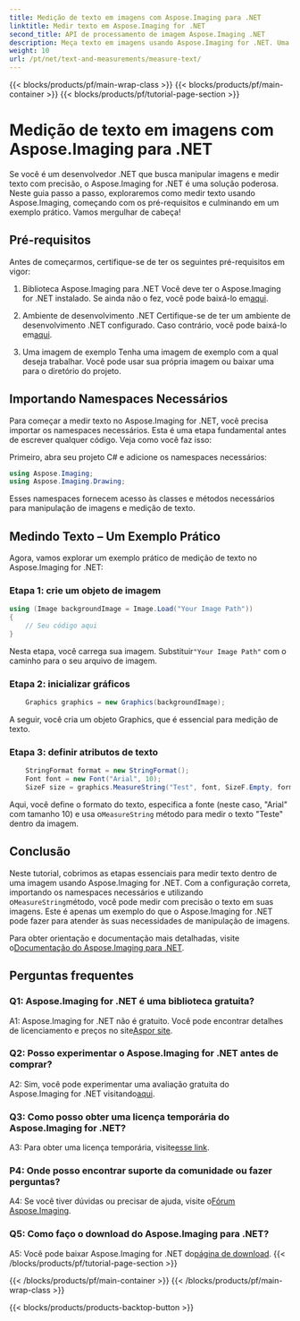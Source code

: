 ```yaml
---
title: Medição de texto em imagens com Aspose.Imaging para .NET
linktitle: Medir texto em Aspose.Imaging for .NET
second_title: API de processamento de imagem Aspose.Imaging .NET
description: Meça texto em imagens usando Aspose.Imaging for .NET. Uma poderosa biblioteca .NET. Medição de texto precisa e eficiente.
weight: 10
url: /pt/net/text-and-measurements/measure-text/
---
```


{{< blocks/products/pf/main-wrap-class >}}
{{< blocks/products/pf/main-container >}}
{{< blocks/products/pf/tutorial-page-section >}}

# Medição de texto em imagens com Aspose.Imaging para .NET

Se você é um desenvolvedor .NET que busca manipular imagens e medir texto com precisão, o Aspose.Imaging for .NET é uma solução poderosa. Neste guia passo a passo, exploraremos como medir texto usando Aspose.Imaging, começando com os pré-requisitos e culminando em um exemplo prático. Vamos mergulhar de cabeça!

## Pré-requisitos

Antes de começarmos, certifique-se de ter os seguintes pré-requisitos em vigor:

1. Biblioteca Aspose.Imaging para .NET
 Você deve ter o Aspose.Imaging for .NET instalado. Se ainda não o fez, você pode baixá-lo em[aqui](https://releases.aspose.com/imaging/net/).

2. Ambiente de desenvolvimento .NET
 Certifique-se de ter um ambiente de desenvolvimento .NET configurado. Caso contrário, você pode baixá-lo em[aqui](https://dotnet.microsoft.com/download).

3. Uma imagem de exemplo
Tenha uma imagem de exemplo com a qual deseja trabalhar. Você pode usar sua própria imagem ou baixar uma para o diretório do projeto.

## Importando Namespaces Necessários

Para começar a medir texto no Aspose.Imaging for .NET, você precisa importar os namespaces necessários. Esta é uma etapa fundamental antes de escrever qualquer código. Veja como você faz isso:

Primeiro, abra seu projeto C# e adicione os namespaces necessários:

```csharp
using Aspose.Imaging;
using Aspose.Imaging.Drawing;
```

Esses namespaces fornecem acesso às classes e métodos necessários para manipulação de imagens e medição de texto.

## Medindo Texto – Um Exemplo Prático

Agora, vamos explorar um exemplo prático de medição de texto no Aspose.Imaging for .NET:

### Etapa 1: crie um objeto de imagem

```csharp
using (Image backgroundImage = Image.Load("Your Image Path"))
{
    // Seu código aqui
}
```

 Nesta etapa, você carrega sua imagem. Substituir`"Your Image Path"` com o caminho para o seu arquivo de imagem.

### Etapa 2: inicializar gráficos

```csharp
    Graphics graphics = new Graphics(backgroundImage);
```

A seguir, você cria um objeto Graphics, que é essencial para medição de texto.

### Etapa 3: definir atributos de texto

```csharp
    StringFormat format = new StringFormat();
    Font font = new Font("Arial", 10);
    SizeF size = graphics.MeasureString("Test", font, SizeF.Empty, format);
```

 Aqui, você define o formato do texto, especifica a fonte (neste caso, "Arial" com tamanho 10) e usa o`MeasureString` método para medir o texto "Teste" dentro da imagem.

## Conclusão

 Neste tutorial, cobrimos as etapas essenciais para medir texto dentro de uma imagem usando Aspose.Imaging for .NET. Com a configuração correta, importando os namespaces necessários e utilizando o`MeasureString`método, você pode medir com precisão o texto em suas imagens. Este é apenas um exemplo do que o Aspose.Imaging for .NET pode fazer para atender às suas necessidades de manipulação de imagens.

 Para obter orientação e documentação mais detalhadas, visite o[Documentação do Aspose.Imaging para .NET](https://reference.aspose.com/imaging/net/).

## Perguntas frequentes

### Q1: Aspose.Imaging for .NET é uma biblioteca gratuita?

 A1: Aspose.Imaging for .NET não é gratuito. Você pode encontrar detalhes de licenciamento e preços no site[Aspor site](https://purchase.aspose.com/buy).

### Q2: Posso experimentar o Aspose.Imaging for .NET antes de comprar?

 A2: Sim, você pode experimentar uma avaliação gratuita do Aspose.Imaging for .NET visitando[aqui](https://releases.aspose.com/). 

### Q3: Como posso obter uma licença temporária do Aspose.Imaging for .NET?

 A3: Para obter uma licença temporária, visite[esse link](https://purchase.aspose.com/temporary-license/).

### P4: Onde posso encontrar suporte da comunidade ou fazer perguntas?

 A4: Se você tiver dúvidas ou precisar de ajuda, visite o[Fórum Aspose.Imaging](https://forum.aspose.com/).

### Q5: Como faço o download do Aspose.Imaging para .NET?

 A5: Você pode baixar Aspose.Imaging for .NET do[página de download](https://releases.aspose.com/imaging/net/).
{{< /blocks/products/pf/tutorial-page-section >}}

{{< /blocks/products/pf/main-container >}}
{{< /blocks/products/pf/main-wrap-class >}}

{{< blocks/products/products-backtop-button >}}
